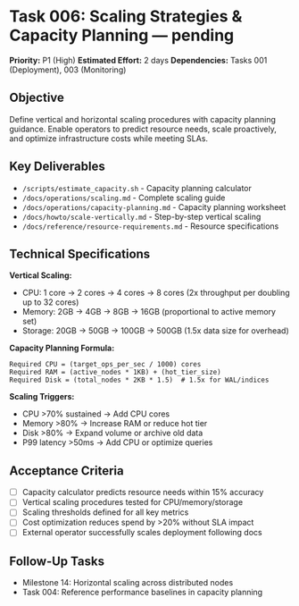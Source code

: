 # Task 006: Scaling Strategies & Capacity Planning — pending

**Priority:** P1 (High)
**Estimated Effort:** 2 days
**Dependencies:** Tasks 001 (Deployment), 003 (Monitoring)

## Objective

Define vertical and horizontal scaling procedures with capacity planning guidance. Enable operators to predict resource needs, scale proactively, and optimize infrastructure costs while meeting SLAs.

## Key Deliverables

- `/scripts/estimate_capacity.sh` - Capacity planning calculator
- `/docs/operations/scaling.md` - Complete scaling guide
- `/docs/operations/capacity-planning.md` - Capacity planning worksheet
- `/docs/howto/scale-vertically.md` - Step-by-step vertical scaling
- `/docs/reference/resource-requirements.md` - Resource specifications

## Technical Specifications

**Vertical Scaling:**
- CPU: 1 core → 2 cores → 4 cores → 8 cores (2x throughput per doubling up to 32 cores)
- Memory: 2GB → 4GB → 8GB → 16GB (proportional to active memory set)
- Storage: 20GB → 50GB → 100GB → 500GB (1.5x data size for overhead)

**Capacity Planning Formula:**
```
Required CPU = (target_ops_per_sec / 1000) cores
Required RAM = (active_nodes * 1KB) + (hot_tier_size)
Required Disk = (total_nodes * 2KB * 1.5)  # 1.5x for WAL/indices
```

**Scaling Triggers:**
- CPU >70% sustained → Add CPU cores
- Memory >80% → Increase RAM or reduce hot tier
- Disk >80% → Expand volume or archive old data
- P99 latency >50ms → Add CPU or optimize queries

## Acceptance Criteria

- [ ] Capacity calculator predicts resource needs within 15% accuracy
- [ ] Vertical scaling procedures tested for CPU/memory/storage
- [ ] Scaling thresholds defined for all key metrics
- [ ] Cost optimization reduces spend by >20% without SLA impact
- [ ] External operator successfully scales deployment following docs

## Follow-Up Tasks

- Milestone 14: Horizontal scaling across distributed nodes
- Task 004: Reference performance baselines in capacity planning
